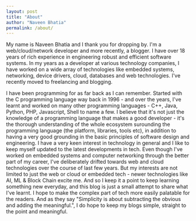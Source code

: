 ```yaml
---
layout: post
title: "About"
author: "Naveen Bhatia"
permalink: /about/
---
```


My name is Naveen Bhatia and I thank you for dropping by. I'm a web/cloud/network developer and more recently, a blogger. I have over 18 years of rich experience in engineering robust and efficient software systems.
In my years as a developer at various technology companies, I have worked on a wide array of technologies like embedded systems, networking, device drivers, cloud, databases and web technologies. I've recently moved to freelancing and blogging.

I have been programming for as far back as I can remember. Started with the C programming language way back in 1996 - and over the years, I've learnt and worked on many other programming languages - C++, Java, Python, PHP, Javascript, Shell to name a few. I believe that it's not just the knowledge of a programming language that makes a good developer - it's the thorough understanding of the whole ecosystem surounding the programming language (the platform, libraries, tools etc), in addition to having a very good grounding in the basic principles of software design and engineering. 
I have a very keen interest in technology in general and I like to keep myself updated to the latest developments in tech. Even though I've worked on embedded systems and computer networking through the better part of my career, I've deliberately drifted towards web and cloud technologies over the course of last few years. But my interests are not limited to just the web or cloud or embedded tech - newer technologies like AI, ML & Block Chain excite me. And so I keep it a point to keep learning something new everyday, and this blog is just a small attempt to share what I've learnt. I hope to make the complex part of tech more easily palatable for the readers. And as they say "Simplicity is about subtracting the obvious and adding the meaningful.", I do hope to keep my blogs simple, straight to the point and meaningful.
